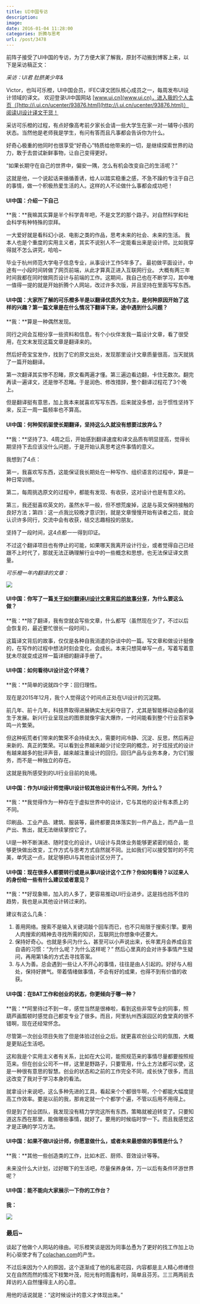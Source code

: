 ```yaml
---
title: UI中国专访
description: 
image: 
date: 2016-01-04 11:28:00
categories: 折腾与思考
url: /post/3478
---
```


前阵子接受了UI中国的专访，为了方便大家了解我，原封不动搬到博客上来，以下是采访稿正文：

*采访：UI君 肚脐美少年&*

Victor，也叫可乐橙，UI中国会员，IFEC译文团队核心成员之一，每周发布UI设计领域的译文。
欢迎登录UI中国网站 [www.ui.cn](www.ui.cn)，进入我的个人主页（[http://i.ui.cn/ucenter/93876.html](http://i.ui.cn/ucenter/93876.html)）阅读UI设计译文干货！

采访可乐橙的过程，有点好像高考前夕家长会请一些大学生在家一对一辅导小孩的状态。当然他是老师我是学生，有问有答而且凡事都会告诉你为什么。
 
好奇心极重的他同时也很享受“好奇心”特质给他带来的一切，是继续探索世界的动力，敢于去尝试新鲜事物，让自己变得更好。
 
“如果长期守在自己的世界中，偏安一隅，怎么有机会改变自己的生活呢？”
 
这就是他，一个说起话来循循善诱，给人以踏实稳重之感，不急不躁的专注于自己的事情，做一个积极热爱生活的人。这样的人不论做什么事都会成功吧！

#### UI中国：介绍一下自己

**我：**我嘛其实算是半个科学青年吧，不是文艺的那个路子。对自然科学和社会科学有种特殊的崇拜。

一大爱好就是看科幻小说、电影之类的作品，思考未来的社会、未来的生活。
我本人也是个重度的实用主义者，其实不说别人不一定能看出来是设计师。比如我穿得就不怎么讲究，哈哈~
 
毕业于杭州师范大学电子信息专业，从事设计工作5年多了。
最初做平面设计，中途有一小段时间转做了网页前端，从此才算真正进入互联网行业。
大概有两三年时间我都在同时做网页设计与前端的工作。这期间，我自己也在不断学习，其中唯一值得一提的就是开始折腾个人网站，改过许多次版，并且坚持在里面写写东西。

#### UI中国：大家所了解的可乐橙多半是以翻译优质外文为主，是何种原因开始了这样的兴趣？第一篇文章是在什么情况下翻译下来，途中遇到什么问题？

**我：**算是一种偶然发现。

同行之间会互相分享一些资料和信息。有个小伙伴发我一篇设计文章，看了很受用，在文末发现这篇文章是翻译来的。

然后好奇宝宝发作，找到了它的原文出处，发现那里设计文章质量很高，当天就挑了一篇开始翻译。

第一次翻译其实惨不忍睹，原文看两遍才懂。第三遍边看边翻，卡住无数次。翻完再读一遍译文，还是惨不忍睹。于是润色、修改措辞，整个翻译过程花了3个晚上。
 
但是翻译挺有意思，加上我本来就喜欢写写东西，后来就没多想，出于惯性坚持下来，反正一周一篇频率也不算高。

#### UI中国：何种契机驱使长期翻译，坚持这么久就没有想要过放弃么？

**我：**坚持了3、4周之后，开始感到翻译速度和译文品质有明显提高，觉得长期坚持下去应该没什么问题，于是开始认真思考这件事情的意义。
 
我想到了4点：
 
第一，我喜欢写东西，这能保证我长期处在一种写作、组织语言的过程中，算是一种日常训练。

第二，每周挑选原文的过程中，都能有发现、有收获，这对设计也是有意义的。

第三，我还挺喜欢英文的，虽然水平一般，但不想荒废掉，这是与英文保持接触的良好方法；第四：这一点我比较晚才意识到，就是文章慢慢开始有读者之后，就会认识许多同行，交流中会有收获，结交志趣相投的朋友。
 
坚持了一段时间，这4点都一一得到印证。
 
不过这个翻译项目也有停止的可能，如果哪天我离开设计行业，或者觉得自己已经跟不上时代了，那就无法正确理解行业中的一些概念和思想，也无法保证译文质量。

*可乐橙一年内翻译的文章：*

![](https://storageapi.fleek.co/0a3a8890-e65e-47ce-93d7-0442b9209d38-bucket/blog/posts/2016-01/01-04/2.jpg)

#### UI中国：你写了一篇[关于如何翻译UI设计文章背后的故事分享](http://colachan.com/post/3420)，为什么要这么做？

**我：**除了翻译，我有空就会写些文章，什么都写（虽然现在少了，不过以后会恢复的，最近要忙很长一段时间）。

这篇译文背后的故事，仅仅是各种自我消遣的杂谈中的一篇。写文章和做设计挺像的，在写作的过程中想法时刻会变化，会成长。本来只想简单写一点，写着写着意犹未尽就变成这样一篇详细的翻译手册了。

#### UI中国：如何看待UI设计这个环境？

**我：**简单的说就四个字：回归理性。
 
现在是2015年12月，我个人觉得这个时间点正处在UI设计的沉淀期。
 
前几年、前十几年，科技界取得进展确实太光彩夺目了，尤其是智能移动设备的诞生于发展。新兴行业呈现出的图景就像宇宙大爆炸，一时间能看到整个行业百家争鸣一片繁荣。
 
但这种拓荒者们带来的繁荣不会持续太久，需要时间冷静、沉淀、反思，然后再迎来新的、真正的繁荣。可以看到业界越来越少讨论空洞的概念，对于炫技式的设计有越来越多的批评声音，越来越注重设计的回归，回归产品与业务本身，为它们服务，而不是一种独立的存在。

这就是我所感受到的UI行业目前的处境。

#### UI中国：作为UI设计师觉得UI设计较其他设计有什么不同，为什么？

**我：**我觉得作为一种存在于虚拟世界中的设计，它与其他的设计有本质上的不同。

印刷品、工业产品、建筑、服装等，最终都要具体落实到一件产品上，而产品一旦产出、售出，就无法继续掌控它了。

UI是一种不断演进、随时变化的设计。UI设计与具体业务能够更紧密的结合，能够更快做出改变，工作方式与思考方式自然就不同。比如我们可以接受暂时的不完美，单凭这一点，就足够把UI与其他设计区分开了。

#### UI中国：现在很多人都要转行或是从事UI设计这个工作？你如何看待？以过来人的身份给一些有什么建议或者意见？

**我：**好现象嘛，加入的人多了，更容易推动UI行业进步。这是挡也挡不住的趋势，我也是从其他设计转过来的。

建议有这么几条：

1. 善用网络。搜索不是输入关键词敲个回车而已，也不只局限于搜索引擎。要用人肉搜索的精神去寻找所需的知识，互联网比你想象中还要大。
2. 保持好奇心。也就是多问为什么，甚至可以小声说出来，长年累月会养成自言自语的习惯：“为什么呢？为什么这样呢？” 然后心里真的会对许多事情产生疑问，再用第1条的方式去寻找答案。
3. 与人为善。总会遇到一些让人不开心的事情，往往是由人引起的。好好与人相处，保持好脾气。带着情绪做事情，不会有好的成果，也得不到有价值的收获。

#### UI中国：在BAT工作和创业的状态，你更倾向于哪一种？

**我：**阿里待过不到一年，感觉当然是很棒啦，看到这些非常专业的同事，照葫芦画瓢顿时感觉自己都变专业了很多。而且，阿里杭州西溪园区的食堂真的很不错啊，现在还经常怀念。
 
尽管第一次创业项目失败了但是体验过创业之后。就更喜欢创业公司的氛围，大概是更贴近生活吧。

这和我是个实用主义者有关系，比如在大公司，能照规范来的事情尽量都要按照规范来。但在创业公司不一样，这里是野路子，只要管用，什么土方法都可以使，这是一种很有意思的智慧。创业的状态和之前的工作完全不同，成长快了很多，而且这改变了我对于学习本身的看法。
 
就拿设计来说吧，这么多种先进的工具，看起来个个都很牛啊，个个都能大幅度提高工作效率。要是以前的我，那肯定就一个个都学个遍，不管以后用不用得上。

但是到了创业团队，我发现没有精力学完这所有东西，策略就被迫转变了。只要知道这东西在那里，能做哪些事情，就好了。要用的时候临时学一下。而且我感觉这才是正确的学习方法。

#### UI中国：如果不做UI设计师，你愿意做什么，或者未来最想做的事情是什么？

**我：**其他一些创造类的工作，比如木匠、厨师、音效设计等等。

未来没什么大计划，过好眼下的生活吧，尽量保养身体，万一以后有条件环游世界呢？

#### UI中国：能不能向大家展示一下你的工作台？

**我：**

![](https://storageapi.fleek.co/0a3a8890-e65e-47ce-93d7-0442b9209d38-bucket/blog/posts/2016-01/01-04/3.jpg)

### 最后~

谈起了他做个人网站的缘由。可乐橙笑谈是因为同事怂恿为了更好的找工作加上功利心驱使才有了[colachan.com](http://colachan.com/)的产生。

不过后来因为个人的原因，这个逐渐成了他的私密花园，内容都是主人精心修缮但又在自然而然的情况下枝繁叶茂，阳光有时雨露有时，简单且芬芳。三三两两前去拜访的人自然懂得主人的心意。
 
用他的话说就是：“这时候设计的意义才体现出来。”